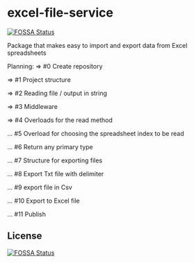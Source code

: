 # excel-file-service

[![FOSSA Status](https://app.fossa.com/api/projects/git%2Bgithub.com%2Fleo-oliveira-eng%2Fexcel-file-service.svg?type=shield)](https://app.fossa.com/projects/git%2Bgithub.com%2Fleo-oliveira-eng%2Fexcel-file-service?ref=badge_shield)

Package that makes easy to import and export data from Excel spreadsheets 

Planning:
=> #0 Create repository

=> #1 Project structure

=> #2 Reading file / output in string

=> #3 Middleware

=> #4 Overloads for the read method

... #5 Overload for choosing the spreadsheet index to be read

... #6 Return any primary type

... #7 Structure for exporting files

... #8 Export Txt file with delimiter

... #9 export file in Csv

... #10 Export to Excel file

... #11 Publish


## License
[![FOSSA Status](https://app.fossa.com/api/projects/git%2Bgithub.com%2Fleo-oliveira-eng%2Fexcel-file-service.svg?type=large)](https://app.fossa.com/projects/git%2Bgithub.com%2Fleo-oliveira-eng%2Fexcel-file-service?ref=badge_large)
